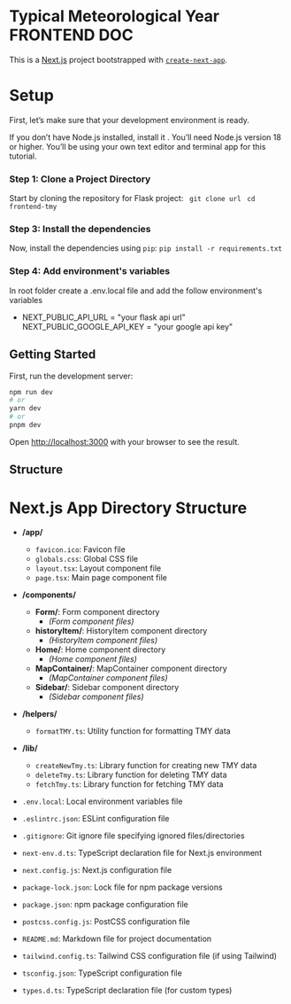 # Typical Meteorological Year FRONTEND DOC
This is a [Next.js](https://nextjs.org/) project bootstrapped with [`create-next-app`](https://github.com/vercel/next.js/tree/canary/packages/create-next-app).

# Setup
First, let’s make sure that your development environment is ready.

If you don’t have Node.js installed, install it . You’ll need Node.js version 18 or higher.
You’ll be using your own text editor and terminal app for this tutorial.
### Step 1: Clone a Project Directory 
Start by cloning the repository for Flask project: 
``` git clone url```
``` cd frontend-tmy```

### Step 3: Install the dependencies
Now, install the dependencies using `pip`:
`pip install -r requirements.txt`

### Step 4: Add environment's variables
In root folder create a .env.local file and add the follow environment's variables
 - NEXT_PUBLIC_API_URL = "your flask api url"
 NEXT_PUBLIC_GOOGLE_API_KEY = "your google api key"


## Getting Started

First, run the development server:

```bash
npm run dev
# or
yarn dev
# or
pnpm dev
```

Open [http://localhost:3000](http://localhost:3000) with your browser to see the result.

## Structure
# Next.js App Directory Structure

- **/app/**
  - `favicon.ico`: Favicon file
  - `globals.css`: Global CSS file
  - `layout.tsx`: Layout component file
  - `page.tsx`: Main page component file

- **/components/**
  - **Form/**: Form component directory
    - *(Form component files)*
  - **historyItem/**: HistoryItem component directory
    - *(HistoryItem component files)*
  - **Home/**: Home component directory
    - *(Home component files)*
  - **MapContainer/**: MapContainer component directory
    - *(MapContainer component files)*
  - **Sidebar/**: Sidebar component directory
    - *(Sidebar component files)*

- **/helpers/**
  - `formatTMY.ts`: Utility function for formatting TMY data

- **/lib/**
  - `createNewTmy.ts`: Library function for creating new TMY data
  - `deleteTmy.ts`: Library function for deleting TMY data
  - `fetchTmy.ts`: Library function for fetching TMY data

- `.env.local`: Local environment variables file
- `.eslintrc.json`: ESLint configuration file
- `.gitignore`: Git ignore file specifying ignored files/directories
- `next-env.d.ts`: TypeScript declaration file for Next.js environment
- `next.config.js`: Next.js configuration file
- `package-lock.json`: Lock file for npm package versions
- `package.json`: npm package configuration file
- `postcss.config.js`: PostCSS configuration file
- `README.md`: Markdown file for project documentation
- `tailwind.config.ts`: Tailwind CSS configuration file (if using Tailwind)
- `tsconfig.json`: TypeScript configuration file
- `types.d.ts`: TypeScript declaration file (for custom types)



